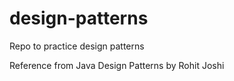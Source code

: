 # design-patterns
Repo to practice design patterns

Reference from Java Design Patterns by Rohit Joshi
